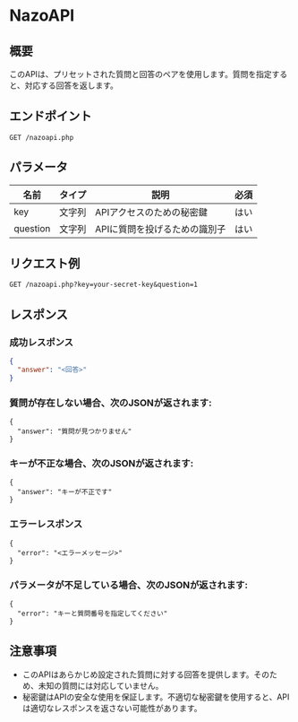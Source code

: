# NazoAPI
## 概要
このAPIは、プリセットされた質問と回答のペアを使用します。質問を指定すると、対応する回答を返します。


## エンドポイント
`GET /nazoapi.php`

## パラメータ
| 名前      | タイプ   | 説明                        | 必須 |
|-----------|--------|------------------------------------|----------|
| key       | 文字列 | APIアクセスのための秘密鍵      | はい      |
| question  | 文字列 | APIに質問を投げるための識別子   | はい      |

## リクエスト例
```
GET /nazoapi.php?key=your-secret-key&question=1
```

## レスポンス

### 成功レスポンス
```json
{
  "answer": "<回答>"
}
```
### 質問が存在しない場合、次のJSONが返されます:
```
{
  "answer": "質問が見つかりません"
}
```
### キーが不正な場合、次のJSONが返されます:
```
{
  "answer": "キーが不正です"
}
```

### エラーレスポンス
```
{
  "error": "<エラーメッセージ>"
}
```

### パラメータが不足している場合、次のJSONが返されます:
```
{
  "error": "キーと質問番号を指定してください"
}

```
## 注意事項
- このAPIはあらかじめ設定された質問に対する回答を提供します。そのため、未知の質問には対応していません。
- 秘密鍵はAPIの安全な使用を保証します。不適切な秘密鍵を使用すると、APIは適切なレスポンスを返さない可能性があります。

